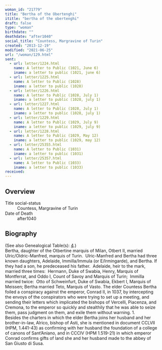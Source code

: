 ```yaml
---
woman_id: "21779"
title: "Bertha of the Obertenghi"
ititle: "bertha of the obertenghi"
draft: false
type: "woman"
birthdate: ""
deathdate: "after1040"
social_title: "Countess, Margravine of Turin"
created: "2013-12-19"
modified: "2021-06-25"
url: "/woman/129.html"
sent:
  - url: letter/1224.html
    name: A letter to Public (1021, June 6)
    iname: a letter to public (1021, june 6)
  - url: letter/1225.html
    name: A letter to Public (1028)
    iname: a letter to public (1028)
  - url: letter/1226.html
    name: A letter to Public (1028, July 1)
    iname: a letter to public (1028, july 1)
  - url: letter/1227.html
    name: A letter to Public (1028, July 1)
    iname: a letter to public (1028, july 1)
  - url: letter/1229.html
    name: A letter to Public (1029, July 9)
    iname: a letter to public (1029, july 9)
  - url: letter/1228.html
    name: A letter to Public (1029, May 12)
    iname: a letter to public (1029, may 12)
  - url: letter/25355.html
    name: A letter to Public (1031)
    iname: a letter to public (1031)
  - url: letter/25357.html
    name: A letter to Public (1033)
    iname: a letter to public (1033)
received:
---
```

<h2 class="mt-4">Overview</h2><dt>Title social-status</dt><dd>Countess, Margravine of Turin</dd><dt>Date of Death</dt><dd>after1040</dd><h2 class="mt-4">Biography</h2><p>(See also Genealogical Table(s): <a href="/content/genealogy-atto#n129">4</a>.)<br>Bertha, daughter of the Otbertine marquis of Milan, Otbert II, married Ulric/Oldric-Manfred, marquis of Turin.&nbsp; Ulric-Manfred and Bertha had three known daughters, Adelaide, Immilla/Immula (or E/Irmingarde), and Bertha. If they had a son, he predeceased his father.&nbsp; Adelaide, heir to the mark, married three times:&nbsp; Hermann, Duke of Swabia, Henry, Marquis of Montferrat, and Oddo I, Count of Savoy and Marquis of Turin;&nbsp; Immilla married twice:&nbsp; Otto of Schweinfurt, Duke of Swabia, Ekbert I, Marquis of Meissen; Bertha married Teto, Marquis of Vasto. The elder Countess Bertha foiled a conspiracy against the emperor, Conrad II, in 1037, by intercepting the envoys of the conspirators who were trying to set up a meeting, and sending their letters which implicated the bishops of Vercelli, Piacenza, and Cremona, to the emperor so quickly and stealthily that he was able to seize them, pass judgment on them, and exile them without warning. 1. <br>Besides the charters in which the elder Bertha joins her husband and her brother-in-law, Alrico, bishop of Asti, she is mentioned in document CCLVII (HPM, 1.441-43) as confirming with her husband the foundation of a college of canons of Sant’Aniano, and in CCCIV (HPM 1.519-21) in which emperor Conrad confirms gifts of land she and her husband made to the abbey of San Giusto di Susa.<br><br></p>